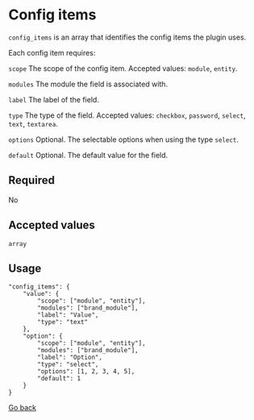 # Config items

`config_items` is an array that identifies the config items the plugin uses.

Each config item requires:

`scope` The scope of the config item. Accepted values: `module`, `entity`.

`modules` The module the field is associated with.

`label` The label of the field.

`type` The type of the field. Accepted values: `checkbox`, `password`, `select`, `text`, `textarea`.

`options` Optional. The selectable options when using the type `select`.

`default` Optional. The default value for the field.

## Required
No

## Accepted values
`array`

## Usage
```
"config_items": {
	"value": {
		"scope": ["module", "entity"],
		"modules": ["brand_module"],
		"label": "Value",
		"type": "text"
	},
	"option": {
		"scope": ["module", "entity"],
		"modules": ["brand_module"],
		"label": "Option",
		"type": "select",
		"options": [1, 2, 3, 4, 5],
		"default": 1
	}
}
```

[Go back](MANIFEST.md)
